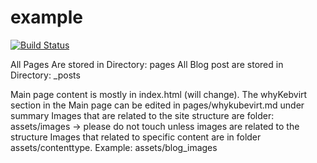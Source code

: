 example
=======

[![Build Status](https://travis-ci.org/kubevirt/kubevirt.github.io.svg?branch=master)](https://travis-ci.org/kubevirt/kubevirt.github.io)

All Pages Are stored in Directory: pages
All Blog post are stored in Directory:  _posts

Main page content is mostly in index.html (will change).
The whyKebvirt section in the Main page can be edited in pages/whykubevirt.md under summary
Images that are related to the site structure are folder: assets/images -> please do not touch unless images are related to the structure
Images that related to specific content are in folder assets/contenttype. Example: assets/blog_images
